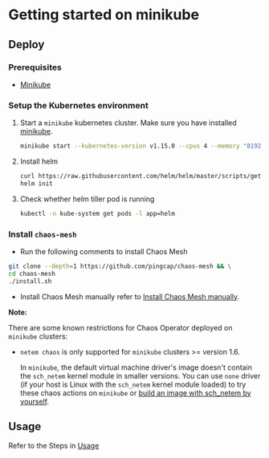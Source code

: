 # Getting started on minikube

## Deploy 

### Prerequisites

* [Minikube](https://kubernetes.io/docs/tasks/tools/install-minikube/)

### Setup the Kubernetes environment
1. Start a `minikube` kubernetes cluster. Make sure you have installed [minikube](https://kubernetes.io/docs/tasks/tools/install-minikube/).

   ```bash
   minikube start --kubernetes-version v1.15.0 --cpus 4 --memory "8192mb" # we recommend that you allocate enough RAM (more than 8192 MiB) to the VM
   ```

2. Install helm

   ```bash
   curl https://raw.githubusercontent.com/helm/helm/master/scripts/get | bash
   helm init
   ```

3. Check whether helm tiller pod is running

   ```bash
   kubectl -n kube-system get pods -l app=helm
   ```

### Install `chaos-mesh` 

* Run the following comments to install Chaos Mesh

```bash
git clone --depth=1 https://github.com/pingcap/chaos-mesh && \
cd chaos-mesh
./install.sh
```

* Install Chaos Mesh manually refer to [Install Chaos Mesh manually](deploy.md).

**Note:**

There are some known restrictions for Chaos Operator deployed on `minikube` clusters:

- `netem chaos` is only supported for `minikube` clusters >= version 1.6.

    In `minikube`, the default virtual machine driver's image doesn't contain the `sch_netem` kernel module in smaller versions. You can use `none` driver (if your host is Linux with the `sch_netem` kernel module loaded) to try these chaos actions on `minikube` or [build an image with sch_netem by yourself](https://minikube.sigs.k8s.io/docs/contributing/iso/).

## Usage

Refer to the Steps in [Usage](usage.md)
